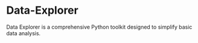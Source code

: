 # Data-Explorer
Data Explorer is a comprehensive Python toolkit designed to simplify basic data analysis.
